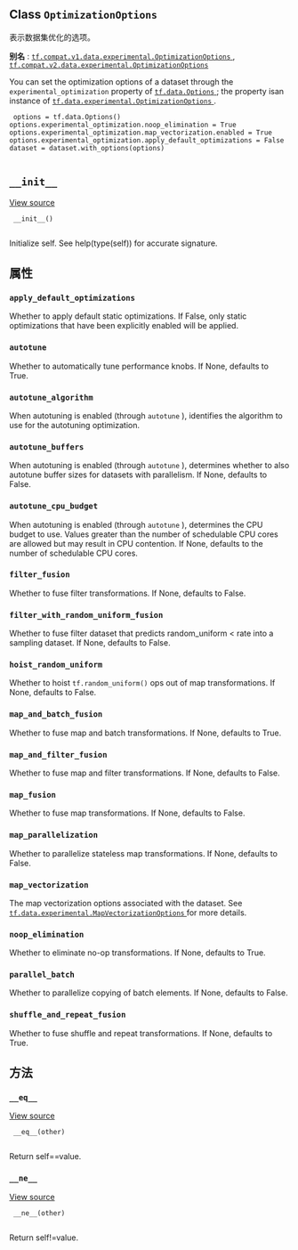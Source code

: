 

## Class  `OptimizationOptions` 
表示数据集优化的选项。

**别名** : [ `tf.compat.v1.data.experimental.OptimizationOptions` ](/api_docs/python/tf/data/experimental/OptimizationOptions), [ `tf.compat.v2.data.experimental.OptimizationOptions` ](/api_docs/python/tf/data/experimental/OptimizationOptions)

You can set the optimization options of a dataset through the `experimental_optimization`  property of [ `tf.data.Options` ](https://tensorflow.google.cn/api_docs/python/tf/data/Options); the property isan instance of [ `tf.data.experimental.OptimizationOptions` ](https://tensorflow.google.cn/api_docs/python/tf/data/experimental/OptimizationOptions).

```
 options = tf.data.Options()
options.experimental_optimization.noop_elimination = True
options.experimental_optimization.map_vectorization.enabled = True
options.experimental_optimization.apply_default_optimizations = False
dataset = dataset.with_options(options)
 
```

##  `__init__` 
[View source](https://github.com/tensorflow/tensorflow/blob/r2.0/tensorflow/python/data/util/options.py#L33-L35)

```
 __init__()
 
```

Initialize self.  See help(type(self)) for accurate signature.

## 属性


###  `apply_default_optimizations` 
Whether to apply default static optimizations. If False, only static optimizations that have been explicitly enabled will be applied.

###  `autotune` 
Whether to automatically tune performance knobs. If None, defaults to True.

###  `autotune_algorithm` 
When autotuning is enabled (through  `autotune` ), identifies the algorithm to use for the autotuning optimization.

###  `autotune_buffers` 
When autotuning is enabled (through  `autotune` ), determines whether to also autotune buffer sizes for datasets with parallelism. If None, defaults to False.

###  `autotune_cpu_budget` 
When autotuning is enabled (through  `autotune` ), determines the CPU budget to use. Values greater than the number of schedulable CPU cores are allowed but may result in CPU contention. If None, defaults to the number of schedulable CPU cores.

###  `filter_fusion` 
Whether to fuse filter transformations. If None, defaults to False.

###  `filter_with_random_uniform_fusion` 
Whether to fuse filter dataset that predicts random_uniform < rate into a sampling dataset. If None, defaults to False.

###  `hoist_random_uniform` 
Whether to hoist  `tf.random_uniform()`  ops out of map transformations. If None, defaults to False.

###  `map_and_batch_fusion` 
Whether to fuse map and batch transformations. If None, defaults to True.

###  `map_and_filter_fusion` 
Whether to fuse map and filter transformations. If None, defaults to False.

###  `map_fusion` 
Whether to fuse map transformations. If None, defaults to False.

###  `map_parallelization` 
Whether to parallelize stateless map transformations. If None, defaults to False.

###  `map_vectorization` 
The map vectorization options associated with the dataset. See [ `tf.data.experimental.MapVectorizationOptions` ](https://tensorflow.google.cn/api_docs/python/tf/data/experimental/MapVectorizationOptions) for more details.

###  `noop_elimination` 
Whether to eliminate no-op transformations. If None, defaults to True.

###  `parallel_batch` 
Whether to parallelize copying of batch elements. If None, defaults to False.

###  `shuffle_and_repeat_fusion` 
Whether to fuse shuffle and repeat transformations. If None, defaults to True.

## 方法


###  `__eq__` 
[View source](https://github.com/tensorflow/tensorflow/blob/r2.0/tensorflow/python/data/util/options.py#L37-L43)

```
 __eq__(other)
 
```

Return self==value.

###  `__ne__` 
[View source](https://github.com/tensorflow/tensorflow/blob/r2.0/tensorflow/python/data/util/options.py#L45-L49)

```
 __ne__(other)
 
```

Return self!=value.

